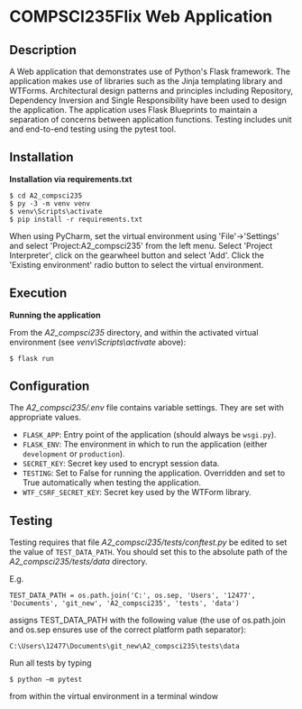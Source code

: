 # COMPSCI235Flix Web Application

## Description

A Web application that demonstrates use of Python's Flask framework. The application makes use of libraries such as the Jinja templating library and WTForms. Architectural design patterns and principles including Repository, Dependency Inversion and Single Responsibility have been used to design the application. The application uses Flask Blueprints to maintain a separation of concerns between application functions. Testing includes unit and end-to-end testing using the pytest tool. 

## Installation

**Installation via requirements.txt**

```shell
$ cd A2_compsci235
$ py -3 -m venv venv
$ venv\Scripts\activate
$ pip install -r requirements.txt
```

When using PyCharm, set the virtual environment using 'File'->'Settings' and select 'Project:A2_compsci235' from the left menu. Select 'Project Interpreter', click on the gearwheel button and select 'Add'. Click the 'Existing environment' radio button to select the virtual environment. 

## Execution

**Running the application**

From the *A2_compsci235* directory, and within the activated virtual environment (see *venv\Scripts\activate* above):

````shell
$ flask run
```` 


## Configuration

The *A2_compsci235/.env* file contains variable settings. They are set with appropriate values.

* `FLASK_APP`: Entry point of the application (should always be `wsgi.py`).
* `FLASK_ENV`: The environment in which to run the application (either `development` or `production`).
* `SECRET_KEY`: Secret key used to encrypt session data.
* `TESTING`: Set to False for running the application. Overridden and set to True automatically when testing the application.
* `WTF_CSRF_SECRET_KEY`: Secret key used by the WTForm library.


## Testing

Testing requires that file *A2_compsci235/tests/conftest.py* be edited to set the value of `TEST_DATA_PATH`. You should set this to the absolute path of the *A2_compsci235/tests/data* directory. 

E.g. 

`TEST_DATA_PATH = os.path.join('C:', os.sep, 'Users', '12477', 'Documents', 'git_new', 'A2_compsci235', 'tests', 'data')`

assigns TEST_DATA_PATH with the following value (the use of os.path.join and os.sep ensures use of the correct platform path separator):

`C:\Users\12477\Documents\git_new\A2_compsci235\tests\data`

Run all tests by typing 

````shell
$ python –m pytest
```` 

from within the virtual environment in a terminal window

 
